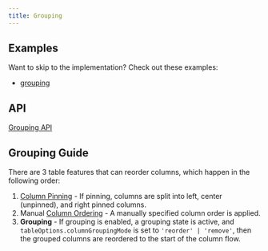 ```yaml
---
title: Grouping
---
```


## Examples

Want to skip to the implementation? Check out these examples:

- [grouping](../framework/react/examples/grouping)

## API

[Grouping API](../api/features/grouping)

## Grouping Guide

There are 3 table features that can reorder columns, which happen in the following order:

1. [Column Pinning](../guide/column-pinning) - If pinning, columns are split into left, center (unpinned), and right pinned columns.
2. Manual [Column Ordering](../guide/column-ordering) - A manually specified column order is applied.
3. **Grouping** - If grouping is enabled, a grouping state is active, and `tableOptions.columnGroupingMode` is set to `'reorder' | 'remove'`, then the grouped columns are reordered to the start of the column flow.
